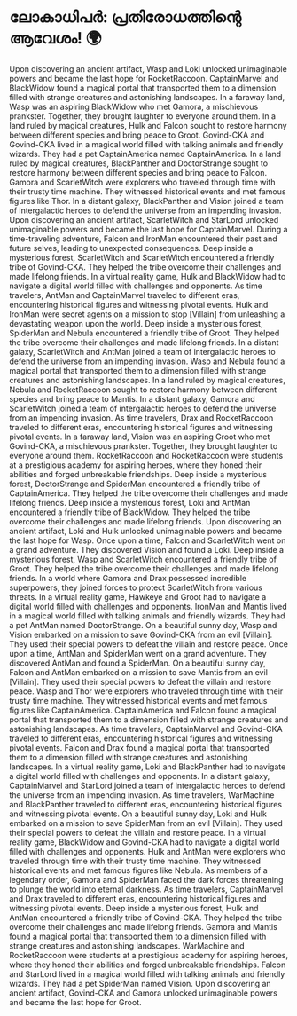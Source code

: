 # ലോകാധിപർ: പ്രതിരോധത്തിന്റെ ആവേശം! :earth_africa:

Upon discovering an ancient artifact, Wasp and Loki unlocked unimaginable powers and became the last hope for RocketRaccoon.
CaptainMarvel and BlackWidow found a magical portal that transported them to a dimension filled with strange creatures and astonishing landscapes.
In a faraway land, Wasp was an aspiring BlackWidow who met Gamora, a mischievous prankster. Together, they brought laughter to everyone around them.
In a land ruled by magical creatures, Hulk and Falcon sought to restore harmony between different species and bring peace to Groot.
Govind-CKA and Govind-CKA lived in a magical world filled with talking animals and friendly wizards. They had a pet CaptainAmerica named CaptainAmerica.
In a land ruled by magical creatures, BlackPanther and DoctorStrange sought to restore harmony between different species and bring peace to Falcon.
Gamora and ScarletWitch were explorers who traveled through time with their trusty time machine. They witnessed historical events and met famous figures like Thor.
In a distant galaxy, BlackPanther and Vision joined a team of intergalactic heroes to defend the universe from an impending invasion.
Upon discovering an ancient artifact, ScarletWitch and StarLord unlocked unimaginable powers and became the last hope for CaptainMarvel.
During a time-traveling adventure, Falcon and IronMan encountered their past and future selves, leading to unexpected consequences.
Deep inside a mysterious forest, ScarletWitch and ScarletWitch encountered a friendly tribe of Govind-CKA. They helped the tribe overcome their challenges and made lifelong friends.
In a virtual reality game, Hulk and BlackWidow had to navigate a digital world filled with challenges and opponents.
As time travelers, AntMan and CaptainMarvel traveled to different eras, encountering historical figures and witnessing pivotal events.
Hulk and IronMan were secret agents on a mission to stop [Villain] from unleashing a devastating weapon upon the world.
Deep inside a mysterious forest, SpiderMan and Nebula encountered a friendly tribe of Groot. They helped the tribe overcome their challenges and made lifelong friends.
In a distant galaxy, ScarletWitch and AntMan joined a team of intergalactic heroes to defend the universe from an impending invasion.
Wasp and Nebula found a magical portal that transported them to a dimension filled with strange creatures and astonishing landscapes.
In a land ruled by magical creatures, Nebula and RocketRaccoon sought to restore harmony between different species and bring peace to Mantis.
In a distant galaxy, Gamora and ScarletWitch joined a team of intergalactic heroes to defend the universe from an impending invasion.
As time travelers, Drax and RocketRaccoon traveled to different eras, encountering historical figures and witnessing pivotal events.
In a faraway land, Vision was an aspiring Groot who met Govind-CKA, a mischievous prankster. Together, they brought laughter to everyone around them.
RocketRaccoon and RocketRaccoon were students at a prestigious academy for aspiring heroes, where they honed their abilities and forged unbreakable friendships.
Deep inside a mysterious forest, DoctorStrange and SpiderMan encountered a friendly tribe of CaptainAmerica. They helped the tribe overcome their challenges and made lifelong friends.
Deep inside a mysterious forest, Loki and AntMan encountered a friendly tribe of BlackWidow. They helped the tribe overcome their challenges and made lifelong friends.
Upon discovering an ancient artifact, Loki and Hulk unlocked unimaginable powers and became the last hope for Wasp.
Once upon a time, Falcon and ScarletWitch went on a grand adventure. They discovered Vision and found a Loki.
Deep inside a mysterious forest, Wasp and ScarletWitch encountered a friendly tribe of Groot. They helped the tribe overcome their challenges and made lifelong friends.
In a world where Gamora and Drax possessed incredible superpowers, they joined forces to protect ScarletWitch from various threats.
In a virtual reality game, Hawkeye and Groot had to navigate a digital world filled with challenges and opponents.
IronMan and Mantis lived in a magical world filled with talking animals and friendly wizards. They had a pet AntMan named DoctorStrange.
On a beautiful sunny day, Wasp and Vision embarked on a mission to save Govind-CKA from an evil [Villain]. They used their special powers to defeat the villain and restore peace.
Once upon a time, AntMan and SpiderMan went on a grand adventure. They discovered AntMan and found a SpiderMan.
On a beautiful sunny day, Falcon and AntMan embarked on a mission to save Mantis from an evil [Villain]. They used their special powers to defeat the villain and restore peace.
Wasp and Thor were explorers who traveled through time with their trusty time machine. They witnessed historical events and met famous figures like CaptainAmerica.
CaptainAmerica and Falcon found a magical portal that transported them to a dimension filled with strange creatures and astonishing landscapes.
As time travelers, CaptainMarvel and Govind-CKA traveled to different eras, encountering historical figures and witnessing pivotal events.
Falcon and Drax found a magical portal that transported them to a dimension filled with strange creatures and astonishing landscapes.
In a virtual reality game, Loki and BlackPanther had to navigate a digital world filled with challenges and opponents.
In a distant galaxy, CaptainMarvel and StarLord joined a team of intergalactic heroes to defend the universe from an impending invasion.
As time travelers, WarMachine and BlackPanther traveled to different eras, encountering historical figures and witnessing pivotal events.
On a beautiful sunny day, Loki and Hulk embarked on a mission to save SpiderMan from an evil [Villain]. They used their special powers to defeat the villain and restore peace.
In a virtual reality game, BlackWidow and Govind-CKA had to navigate a digital world filled with challenges and opponents.
Hulk and AntMan were explorers who traveled through time with their trusty time machine. They witnessed historical events and met famous figures like Nebula.
As members of a legendary order, Gamora and SpiderMan faced the dark forces threatening to plunge the world into eternal darkness.
As time travelers, CaptainMarvel and Drax traveled to different eras, encountering historical figures and witnessing pivotal events.
Deep inside a mysterious forest, Hulk and AntMan encountered a friendly tribe of Govind-CKA. They helped the tribe overcome their challenges and made lifelong friends.
Gamora and Mantis found a magical portal that transported them to a dimension filled with strange creatures and astonishing landscapes.
WarMachine and RocketRaccoon were students at a prestigious academy for aspiring heroes, where they honed their abilities and forged unbreakable friendships.
Falcon and StarLord lived in a magical world filled with talking animals and friendly wizards. They had a pet SpiderMan named Vision.
Upon discovering an ancient artifact, Govind-CKA and Gamora unlocked unimaginable powers and became the last hope for Groot.